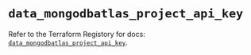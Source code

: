 # `data_mongodbatlas_project_api_key`

Refer to the Terraform Registory for docs: [`data_mongodbatlas_project_api_key`](https://registry.terraform.io/providers/mongodb/mongodbatlas/1.13.0/docs/data-sources/project_api_key).
